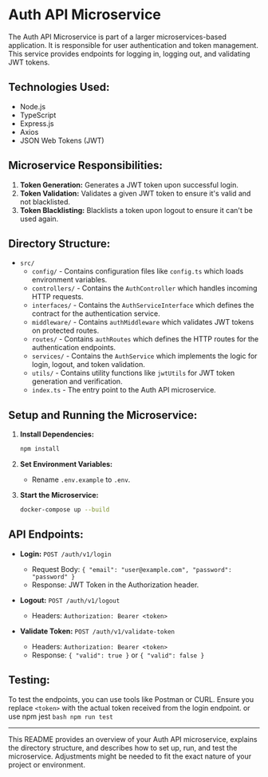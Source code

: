 # Auth API Microservice

The Auth API Microservice is part of a larger microservices-based application. It is responsible for user authentication and token management. This service provides endpoints for logging in, logging out, and validating JWT tokens.

## Technologies Used:
- Node.js
- TypeScript
- Express.js
- Axios
- JSON Web Tokens (JWT)

## Microservice Responsibilities:
1. **Token Generation:** Generates a JWT token upon successful login.
2. **Token Validation:** Validates a given JWT token to ensure it's valid and not blacklisted.
3. **Token Blacklisting:** Blacklists a token upon logout to ensure it can't be used again.

## Directory Structure:
- `src/`
    - `config/` - Contains configuration files like `config.ts` which loads environment variables.
    - `controllers/` - Contains the `AuthController` which handles incoming HTTP requests.
    - `interfaces/` - Contains the `AuthServiceInterface` which defines the contract for the authentication service.
    - `middleware/` - Contains `authMiddleware` which validates JWT tokens on protected routes.
    - `routes/` - Contains `authRoutes` which defines the HTTP routes for the authentication endpoints.
    - `services/` - Contains the `AuthService` which implements the logic for login, logout, and token validation.
    - `utils/` - Contains utility functions like `jwtUtils` for JWT token generation and verification.
    - `index.ts` - The entry point to the Auth API microservice.

## Setup and Running the Microservice:
1. **Install Dependencies:**
    ```bash
    npm install
    ```

2. **Set Environment Variables:**
    - Rename `.env.example` to `.env`.

3. **Start the Microservice:**
    ```bash
    docker-compose up --build

## API Endpoints:
- **Login:** `POST /auth/v1/login`
    - Request Body: `{ "email": "user@example.com", "password": "password" }`
    - Response: JWT Token in the Authorization header.

- **Logout:** `POST /auth/v1/logout`
    - Headers: `Authorization: Bearer <token>`

- **Validate Token:** `POST /auth/v1/validate-token`
    - Headers: `Authorization: Bearer <token>`
    - Response: `{ "valid": true }` or `{ "valid": false }`

## Testing:
To test the endpoints, you can use tools like Postman or CURL. Ensure you replace `<token>` with the actual token received from the login endpoint.
or use npm jest
    ```bash
    npm run test
    ```

---

This README provides an overview of your Auth API microservice, explains the directory structure, and describes how to set up, run, and test the microservice. Adjustments might be needed to fit the exact nature of your project or environment.